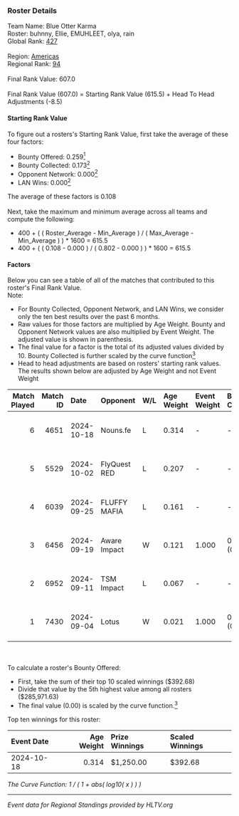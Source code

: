 ### Roster Details<br />
Team Name: Blue Otter Karma<br />
Roster: buhnny, Ellie, EMUHLEET, olya, rain<br />
Global Rank: [427](../../standings_global_2025_02_28.md)<br />
<br />
Region: [Americas]( ../../standings_americas_2025_02_28.md)<br />
Regional Rank: [94]( ../../standings_americas_2025_02_28.md)<br />
<br />
Final Rank Value:  607.0<br />
<br />
Final Rank Value (607.0) = Starting Rank Value (615.5) + Head To Head Adjustments (-8.5)<br />

#### Starting Rank Value<br />
To figure out a rosters's Starting Rank Value, first take the average of these four factors:<br />
- Bounty Offered: 0.259[<sup>1</sup>](#table2)
- Bounty Collected: 0.173[<sup>2</sup>](#table1)
- Opponent Network: 0.000[<sup>2</sup>](#table1)
- LAN Wins: 0.000[<sup>2</sup>](#table1)

The average of these factors is 0.108<br />
<br />
Next, take the maximum and minimum average across all teams and compute the following:<br />
- 400 + ( ( Roster_Average - Min_Average ) / ( Max_Average - Min_Average ) ) * 1600 = 615.5
- 400 + ( ( 0.108 - 0.000 ) / ( 0.802 - 0.000 ) ) * 1600 = 615.5


#### Factors<br />
Below you can see a table of all of the matches that contributed to this roster's Final Rank Value.<br />
Note:<br />

- For Bounty Collected, Opponent Network, and LAN Wins, we consider only the ten best results over the past 6 months.
- Raw values for those factors are multiplied by Age Weight. Bounty and Opponent Network values are also multiplied by Event Weight. The adjusted value is shown in parenthesis.
- The final value for a factor is the total of its adjusted values divided by 10. Bounty Collected is further scaled by the curve function[<sup>3</sup>](#curveFunction)
- Head to head adjustments are based on rosters' starting rank values. The results shown below are adjusted by Age Weight and not Event Weight
<span id="table1"></span><br />


| Match Played | Match ID | Date       | Opponent     | W/L | Age Weight | Event Weight | Bounty Collected | Opponent Network | LAN Wins  | H2H Adj. | Roster                              |
| -: | -: | :- | :- | :- | :- | :- | :- | :- | :- | -: | :- |
|            6 |     4651 | 2024-10-18 | Nouns.fe     | L   | 0.314      | -            | -                | -                | -         |    -4.70 | buhnny, Ellie, EMUHLEET, olya, rain |
|            5 |     5529 | 2024-10-02 | FlyQuest RED | L   | 0.207      | -            | -                | -                | -         |    -2.65 | buhnny, Ellie, EMUHLEET, olya, rain |
|            4 |     6039 | 2024-09-25 | FLUFFY MAFIA | L   | 0.161      | -            | -                | -                | -         |    -2.33 | buhnny, Ellie, EMUHLEET, olya, rain |
|            3 |     6456 | 2024-09-19 | Aware Impact | W   | 0.121      | 1.000        | 0.001 (0.000)    | 0.008 (0.001)    | 0 (0.000) |     1.90 | buhnny, Ellie, EMUHLEET, olya, rain |
|            2 |     6952 | 2024-09-11 | TSM Impact   | L   | 0.067      | -            | -                | -                | -         |    -1.02 | buhnny, Ellie, EMUHLEET, olya, rain |
|            1 |     7430 | 2024-09-04 | Lotus        | W   | 0.021      | 1.000        | 0.001 (0.000)    | 0.004 (0.000)    | 0 (0.000) |     0.32 | buhnny, Ellie, EMUHLEET, olya, rain |

<br />
<span id="table2"></span><br />
To calculate a roster's Bounty Offered:<br />

- First, take the sum of their top 10 scaled winnings ($392.68)
- Divide that value by the 5th highest value among all rosters ($285,971.63)
- The final value (0.00) is scaled by the curve function.[<sup>3</sup>](#curveFunction)

Top ten winnings for this roster:<br />

| Event Date | Age Weight | Prize Winnings | Scaled Winnings |
| :- | -: | :- | :- |
| 2024-10-18 |      0.314 | $1,250.00      | $392.68         |


<span id="curveFunction"></span>_The Curve Function: 1 / ( 1 + abs( log10( x ) ) )_<br />

---
_Event data for Regional Standings provided by HLTV.org_<br />

